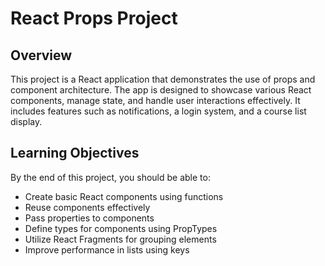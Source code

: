 # React Props Project

## Overview

This project is a React application that demonstrates the use of props and component architecture. The app is designed to showcase various React components, manage state, and handle user interactions effectively. It includes features such as notifications, a login system, and a course list display.

## Learning Objectives

By the end of this project, you should be able to:

- Create basic React components using functions
- Reuse components effectively
- Pass properties to components
- Define types for components using PropTypes
- Utilize React Fragments for grouping elements
- Improve performance in lists using keys